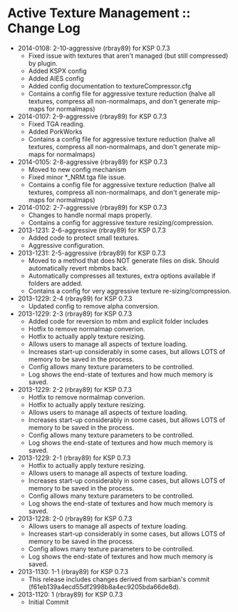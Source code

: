 # Active Texture Management :: Change Log

* 2014-0108: 2-10-aggressive (rbray89) for KSP 0.7.3
	+ Fixed issue with textures that aren't managed (but still compressed) by plugin.
	+ Added KSPX config
	+ Added AIES config
	+ Added config documentation to textureCompressor.cfg
	+ Contains a config file for aggressive texture reduction (halve all textures, compress all non-normalmaps, and don't generate mip-maps for normalmaps)
* 2014-0107: 2-9-aggressive (rbray89) for KSP 0.7.3
	+ Fixed TGA reading.
	+ Added PorkWorks
	+ Contains a config file for aggressive texture reduction (halve all textures, compress all non-normalmaps, and don't generate mip-maps for normalmaps)
* 2014-0105: 2-8-aggressive (rbray89) for KSP 0.7.3
	+ Moved to new config mechanism
	+ Fixed minor *_NRM.tga file issue.
	+ Contains a config file for aggressive texture reduction (halve all textures, compress all non-normalmaps, and don't generate mip-maps for normalmaps)
* 2014-0102: 2-7-aggressive (rbray89) for KSP 0.7.3
	+ Changes to handle normal maps properly.
	+ Contains a config for aggressive texture resizing/compression.
* 2013-1231: 2-6-aggressive (rbray89) for KSP 0.7.3
	+ Added code to protect small textures.
	+ Aggressive configuration.
* 2013-1231: 2-5-aggressive (rbray89) for KSP 0.7.3
	+ Moved to a method that does NOT generate files on disk. Should automatically revert mbmbs back.
	+ Automatically compresses all textures, extra options available if folders are added.
	+ Contains a config for very aggressive texture re-sizing/compression.
* 2013-1229: 2-4 (rbray89) for KSP 0.7.3
	+ Updated config to remove alpha conversion.
* 2013-1229: 2-3 (rbray89) for KSP 0.7.3
	+ Added code for reversion to mbm and explicit folder includes
	+ Hotfix to remove normalmap converion.
	+ Hotfix to actually apply texture resizing.
	+ Allows users to manage all aspects of texture loading.
	+ Increases start-up considerably in some cases, but allows LOTS of memory to be saved in the process.
	+ Config allows many texture parameters to be controlled.
	+ Log shows the end-state of textures and how much memory is saved.
* 2013-1229: 2-2 (rbray89) for KSP 0.7.3
	+ Hotfix to remove normalmap converion.
	+ Hotfix to actually apply texture resizing.
	+ Allows users to manage all aspects of texture loading.
	+ Increases start-up considerably in some cases, but allows LOTS of memory to be saved in the process.
	+ Config allows many texture parameters to be controlled.
	+ Log shows the end-state of textures and how much memory is saved.
* 2013-1229: 2-1 (rbray89) for KSP 0.7.3
	+ Hotfix to actually apply texture resizing.
	+ Allows users to manage all aspects of texture loading.
	+ Increases start-up considerably in some cases, but allows LOTS of memory to be saved in the process.
	+ Config allows many texture parameters to be controlled.
	+ Log shows the end-state of textures and how much memory is saved.
* 2013-1228: 2-0 (rbray89) for KSP 0.7.3
	+ Allows users to manage all aspects of texture loading.
	+ Increases start-up considerably in some cases, but allows LOTS of memory to be saved in the process.
	+ Config allows many texture parameters to be controlled.
	+ Log shows the end-state of textures and how much memory is saved.
* 2013-1130: 1-1 (rbray89) for KSP 0.7.3
	+ This release includes changes derived from sarbian's commit (f61eb139a4ecd55df2998b8a4ec9205bda66de8d).
* 2013-1120: 1 (rbray89) for KSP 0.7.3
	+ Initial Commit
